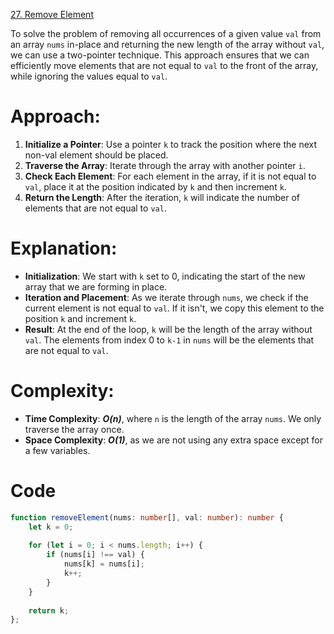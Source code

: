 [27. Remove Element](https://leetcode.com/problems/remove-element/)

To solve the problem of removing all occurrences of a given value `val` from an array `nums` in-place and returning the new length of the array without `val`, we can use a two-pointer technique. This approach ensures that we can efficiently move elements that are not equal to `val` to the front of the array, while ignoring the values equal to `val`.

# Approach:
1. **Initialize a Pointer**: Use a pointer `k` to track the position where the next non-val element should be placed.
2. **Traverse the Array**: Iterate through the array with another pointer `i`.
3. **Check Each Element**: For each element in the array, if it is not equal to `val`, place it at the position indicated by `k` and then increment `k`.
4. **Return the Length**: After the iteration, `k` will indicate the number of elements that are not equal to `val`.

# Explanation:
- **Initialization**: We start with `k` set to 0, indicating the start of the new array that we are forming in place.
- **Iteration and Placement**: As we iterate through `nums`, we check if the current element is not equal to `val`. If it isn't, we copy this element to the position `k` and increment `k`.
- **Result**: At the end of the loop, `k` will be the length of the array without `val`. The elements from index 0 to `k-1` in `nums` will be the elements that are not equal to `val`.

# Complexity:
- **Time Complexity**: ***O(n)***, where `n` is the length of the array `nums`. We only traverse the array once.
- **Space Complexity**: ***O(1)***, as we are not using any extra space except for a few variables.

# Code
```typescript
function removeElement(nums: number[], val: number): number {
    let k = 0;
    
    for (let i = 0; i < nums.length; i++) {
        if (nums[i] !== val) {
            nums[k] = nums[i];
            k++;
        }
    }
    
    return k;
};

```

